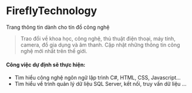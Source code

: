 # FireflyTechnology
Trang thông tin dành cho tín đồ công nghệ
> Trao đổi về khoa học, công nghệ, thủ thuật điện thoại, máy tính, camera, đồ gia dụng và âm thanh.
> Cập nhật những thông tin công nghệ mới nhất trên thế giới.
#### Công việc dự định sẽ thực hiện:
- Tìm hiểu công nghệ ngôn ngữ lập trình C#, HTML, CSS, Javascript...
- Tìm hiểu về trình quản lý dữ liệu SQL Server, kết nối, truy vấn dữ liệu ...

